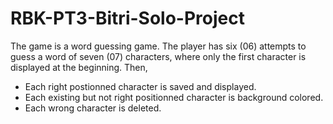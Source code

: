 # RBK-PT3-Bitri-Solo-Project
The game is a word guessing game.
The player has six (06) attempts to guess a word of seven (07) characters, where only the first character is displayed at the beginning.
Then,
- Each right postionned character is saved and displayed.
- Each existing but not right positionned character is background colored.
- Each wrong character is deleted.
